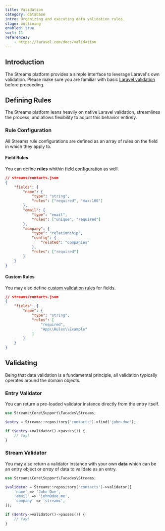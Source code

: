 ```yaml
---
title: Validation
category: database
intro: Organizing and executing data validation rules.
stage: outlining
enabled: true
sort: 11
references:
    - https://laravel.com/docs/validation
---
```


## Introduction

The Streams platform provides a simple interface to leverage Laravel's own validation. Please make sure you are familiar with basic [Laravel validation](https://laravel.com/docs/validation) before proceeding.

## Defining Rules

The Streams platform leans heavily on native Laravel validation, streamlines the process, and allows flexibility to adjust this behavior entirely.

### Rule Configuration

All Streams rule configurations are defined as an array of rules on the field in which they apply to.

#### Field Rules

You can define **rules** whithin [field configuration](fields#defining-fields) as well.

```json
// streams/contacts.json
{
    "fields": {
        "name": {
            "type": "string",
            "rules": ["required", "max:100"]
        },
        "email": {
            "type": "email",
            "rules": ["unique", "required"]
        },
        "company": {
            "type": "relationship",
            "config": {
                "related": "companies"
            },
            "rules": ["required"]
        }
    }
}
```

#### Custom Rules

You may also define [custom validation rules](https://laravel.com/docs/validation#custom-validation-rules) for fields.

```json
// streams/contacts.json
{
    "fields": {
        "name": {
            "type": "string",
            "rules": [
                "required",
                "App\\Rules\\Example"
            ]
        }
    }
}
```

## Validating

Being that data validation is a fundamental principle, all validation typically operates around the domain objects.

### Entry Validator

You can return a pre-loaded validator instance directly from the entry itself.

```php
use Streams\Core\Support\Facades\Streams;

$entry = Streams::repository('contacts')->find('john-doe');

if ($entry->validator()->passes()) {
    // Yay!
}
```

### Stream Validator

You may also return a validator instance with your own **data** which can be an entry object or _array_ of data to validate as an entry.

```php
use Streams\Core\Support\Facades\Streams;

$validator = Streams::repository('contacts')->validator([
    'name' => 'John Doe',
    'email' => 'john@doe.me',
    'company' => 'streams',
]);

if ($entry->validator()->passes()) {
    // Yay!
}
```
